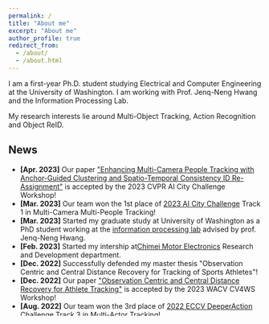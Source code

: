 ```yaml
---
permalink: /
title: "About me"
excerpt: "About me"
author_profile: true
redirect_from: 
  - /about/
  - /about.html
---
```

I am a first-year Ph.D. student studying Electrical and Computer Engineering at the University of Washington. I am working with Prof. Jenq-Neng Hwang and the Information Processing Lab. 

My research interests lie around Multi-Object Tracking, Action Recognition and Object ReID.

## <i class="fa fa-fw fa-rss "></i> News ##

<ul style="width: auto; height: 300px; overflow: auto">
  
  <li> <b>[Apr. 2023]</b> Our paper <a href="https://arxiv.org/abs/2304.09471">"Enhancing Multi-Camera People Tracking with Anchor-Guided Clustering and Spatio-Temporal Consistency ID Re-Assignment"</a> is accepted by the 2023 CVPR AI City Challenge Workshop!</li>

  <li> <b>[Mar. 2023]</b> Our team won the 1st place of <a href="https://www.aicitychallenge.org/">2023 AI City Challenge</a> Track 1 in Multi-Camera Multi-People Tracking!</li>

  <li> <b>[Mar. 2023]</b> Started my graduate study at University of Washington as a PhD student working at the <a href="https://ipl-uw.github.io/">information processing lab</a> advised by prof. Jenq-Neng Hwang.</li>

  <li> <b>[Feb. 2023]</b> Started my intership at<a href="http://www.chimei-motor.com/en/">Chimei Motor Electronics</a> Research and Development department.</li>

  <li> <b>[Dec. 2022]</b> Successfully defended my master thesis "Observation Centric and Central Distance Recovery for Tracking of Sports Athletes"!</li>

  <li> <b>[Dec. 2022]</b> Our paper <a href="https://openaccess.thecvf.com/content/WACV2023W/CV4WS/papers/Huang_Observation_Centric_and_Central_Distance_Recovery_for_Athlete_Tracking_WACVW_2023_paper.pdf">"Observation Centric and Central Distance Recovery for Athlete Tracking"</a> is accepted by the 2023 WACV CV4WS Workshop!</li>

  <li> <b>[Aug. 2022]</b> Our team won the 3rd place of <a href="https://deeperaction.github.io/">2022 ECCV DeeperAction Challenge</a> Track 3 in Multi-Actor Tracking!</li>
  
  <li> <b>[Sep. 2021]</b> Started my graduate study at University of Washington as a master student.</li>
  
</ul>
